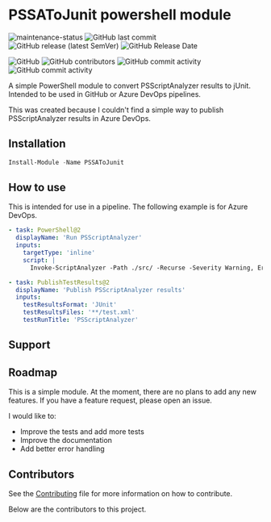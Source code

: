 # PSSAToJunit powershell module

![maintenance-status](https://img.shields.io/badge/maintenance-actively--developed-brightgreen.svg)
![GitHub last commit](https://img.shields.io/github/last-commit/tonylea/PSSAToJunit)
![GitHub release (latest SemVer)](https://img.shields.io/github/v/release/tonylea/PSSAToJunit)
![GitHub Release Date](https://img.shields.io/github/release-date/tonylea/PSSAToJunit)

![GitHub](https://img.shields.io/github/license/tonylea/PSSAToJunit)
![GitHub contributors](https://img.shields.io/github/contributors/tonylea/PSSAToJunit)
![GitHub commit activity](https://img.shields.io/github/commit-activity/t/tonylea/PSSAToJunit)
![GitHub commit activity](https://img.shields.io/github/commit-activity/m/tonylea/PSSAToJunit)

A simple PowerShell module to convert PSScriptAnalyzer results to jUnit.
Intended to be used in GitHub or Azure DevOps pipelines.

This was created because I couldn't find a simple way to publish PSScriptAnalyzer results in Azure DevOps.

## Installation

```powershell
Install-Module -Name PSSAToJunit
```

## How to use

This is intended for use in a pipeline.
The following example is for Azure DevOps.

```yaml
- task: PowerShell@2
  displayName: 'Run PSScriptAnalyzer'
  inputs:
    targetType: 'inline'
    script: |
      Invoke-ScriptAnalyzer -Path ./src/ -Recurse -Severity Warning, Error | ConvertTo-PSSAJunitXml | Export-PSSAJunitXml -FilePath "./test.xml"

- task: PublishTestResults@2
  displayName: 'Publish PSScriptAnalyzer results'
  inputs:
    testResultsFormat: 'JUnit'
    testResultsFiles: '**/test.xml'
    testRunTitle: 'PSScriptAnalyzer'
```

## Support

## Roadmap

This is a simple module.
At the moment, there are no plans to add any new features.
If you have a feature request, please open an issue.

I would like to:

- Improve the tests and add more tests
- Improve the documentation
- Add better error handling

## Contributors

See the [Contributing](CONTRIBUTING.md) file for more information on how to contribute.

Below are the contributors to this project.

<!-- ALL-CONTRIBUTORS-LIST:START - Do not remove or modify this section -->
<!-- prettier-ignore-start -->
<!-- markdownlint-disable -->

<!-- markdownlint-restore -->
<!-- prettier-ignore-end -->

<!-- ALL-CONTRIBUTORS-LIST:END -->

